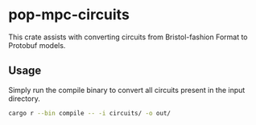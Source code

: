 # pop-mpc-circuits
This crate assists with converting circuits from Bristol-fashion Format to Protobuf models.

## Usage
Simply run the compile binary to convert all circuits present in the input directory.

```bash
cargo r --bin compile -- -i circuits/ -o out/
```